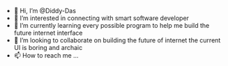 - 👋 Hi, I’m @Diddy-Das
- 👀 I’m interested in connecting with smart software developer 
- 🌱 I’m currently learning every possible program to help me build the future internet interface 
- 💞️ I’m looking to collaborate on building the future of internet the current UI is boring and archaic 
- 📫 How to reach me ...

<!---
Diddy-Das/Diddy-Das is a ✨ special ✨ repository because its `README.md` (this file) appears on your GitHub profile.
You can click the Preview link to take a look at your changes.
--->
